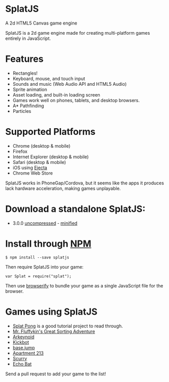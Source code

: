 # SplatJS

A 2d HTML5 Canvas game engine

SplatJS is a 2d game engine made for creating multi-platform games entirely in JavaScript.

# Features

* Rectangles!
* Keyboard, mouse, and touch input
* Sounds and music (Web Audio API and HTML5 Audio)
* Sprite animation
* Asset loading, and built-in loading screen
* Games work well on phones, tablets, and desktop browsers.
* A\* Pathfinding
* Particles

# Supported Platforms

* Chrome (desktop & mobile)
* Firefox
* Internet Explorer (desktop & mobile)
* Safari (desktop & mobile)
* iOS using [Ejecta](http://impactjs.com/ejecta)
* Chrome Web Store

SplatJS works in PhoneGap/Cordova, but it seems like the apps it produces lack hardware acceleration, making games unplayable.

# Download a standalone SplatJS:

* 3.0.0 [uncompressed](https://splatjs.github.io/download/splat-3.0.0.js) - [minified](https://splatjs.github.io/download/splat-3.0.0.min.js)

# Install through [NPM](https://www.npmjs.org)

```
$ npm install --save splatjs
```
Then require SplatJS into your game:
```
var Splat = require("splat");
```
Then use [browserify](http://browserify.org/) to bundle your game as a single JavaScript file for the browser.

# Games using SplatJS

* [Splat Pong](https://github.com/SplatJS/splatpong) is a good tutorial project to read through.
* [Mr. Fluffykin's Great Sorting Adventure](http://twoscoopgames.com/fluffykins/)
* [Arkeynoid](http://mintchipleaf.com/games/ludum/)
* [Kickbot](http://twoscoopgames.com/kickbot/)
* [base.jump](http://mintchipleaf.com/games/basejump/)
* [Apartment 213](http://twoscoopgames.com/apartment213/)
* [Scurry](http://twoscoopgames.com/scurry/)
* [Echo Bat](http://mintchipleaf.com/games/echobat/)

Send a pull request to add your game to the list!
